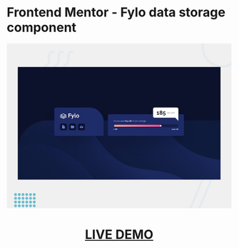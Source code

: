 # Frontend Mentor - Fylo data storage component

![Design preview for the Fylo data storage component coding challenge](./design/desktop-preview.jpg)

[<h1 align="center">**LIVE DEMO**</h1>](https://fylo-data-storage-component-fv.netlify.app/)
